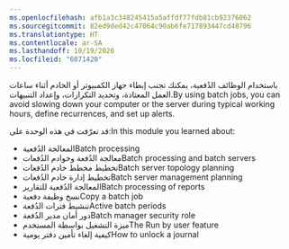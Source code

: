 ```yaml
---
ms.openlocfilehash: afb1a3c348245415a5affdf77fdb81cb92376062
ms.sourcegitcommit: 82ed9ded42c47064c90ab6fe717893447cd48796
ms.translationtype: HT
ms.contentlocale: ar-SA
ms.lasthandoff: 10/19/2020
ms.locfileid: "6071420"
---
```

<span data-ttu-id="dbfbd-101">باستخدام الوظائف الدُفعية، يمكنك تجنب إبطاء جهاز الكمبيوتر أو الخادم أثناء ساعات العمل المعتادة، وتحديد التكرارات، وإعداد التنبيهات.</span><span class="sxs-lookup"><span data-stu-id="dbfbd-101">By using batch jobs, you can avoid slowing down your computer or the server during typical working hours, define recurrences, and set up alerts.</span></span>

<span data-ttu-id="dbfbd-102">قد تعرّفت في هذه الوحدة على:</span><span class="sxs-lookup"><span data-stu-id="dbfbd-102">In this module you learned about:</span></span>

- <span data-ttu-id="dbfbd-103">‏‫المعالجة الدُفعية‬</span><span class="sxs-lookup"><span data-stu-id="dbfbd-103">Batch processing</span></span>
- <span data-ttu-id="dbfbd-104">معالجة الدُفعة وخوادم الدُفعات</span><span class="sxs-lookup"><span data-stu-id="dbfbd-104">Batch processing and batch servers</span></span>
- <span data-ttu-id="dbfbd-105">تخطيط مخطط خادم الدُفعات</span><span class="sxs-lookup"><span data-stu-id="dbfbd-105">Batch server topology planning</span></span>
- <span data-ttu-id="dbfbd-106">تخطيط إدارة خادم الدُفعات</span><span class="sxs-lookup"><span data-stu-id="dbfbd-106">Batch server management planning</span></span>
- <span data-ttu-id="dbfbd-107">المعالجة الدُفعية للتقارير</span><span class="sxs-lookup"><span data-stu-id="dbfbd-107">Batch processing of reports</span></span>
- <span data-ttu-id="dbfbd-108">نسخ وظيفة دفعية</span><span class="sxs-lookup"><span data-stu-id="dbfbd-108">Copy a batch job</span></span>
- <span data-ttu-id="dbfbd-109">تنشيط فترات الدُفعة</span><span class="sxs-lookup"><span data-stu-id="dbfbd-109">Active batch periods</span></span>
- <span data-ttu-id="dbfbd-110">دور أمان مدير الدُفعة</span><span class="sxs-lookup"><span data-stu-id="dbfbd-110">Batch manager security role</span></span>
- <span data-ttu-id="dbfbd-111">ميزة التشغيل بواسطة المستخدم</span><span class="sxs-lookup"><span data-stu-id="dbfbd-111">The Run by user feature</span></span>
- <span data-ttu-id="dbfbd-112">كيفية إلغاء تأمين دفتر يومية</span><span class="sxs-lookup"><span data-stu-id="dbfbd-112">How to unlock a journal</span></span>
